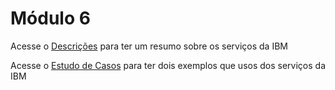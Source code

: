 # Módulo 6

Acesse o [Descrições](https://github.com/MaluMaiaa/Modulo06/blob/main/descricao_servicos.md) para ter um resumo sobre os serviços da IBM 

Acesse o [Estudo de Casos](https://github.com/MaluMaiaa/Modulo06/blob/main/estudo_caso.md) para ter dois exemplos que usos dos serviços da IBM

